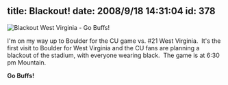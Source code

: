 title: Blackout!
date: 2008/9/18 14:31:04
id: 378
---
![Blackout West Virginia - Go Buffs!](/journal_images/Backout-WV.jpg)

I'm on my way up to Boulder for the CU game vs. #21 West Virginia.  It's the first visit to Boulder for West Virginia and the CU fans are planning a blackout of the stadium, with everyone wearing black.  The game is at 6:30 pm Mountain.

**Go Buffs!**